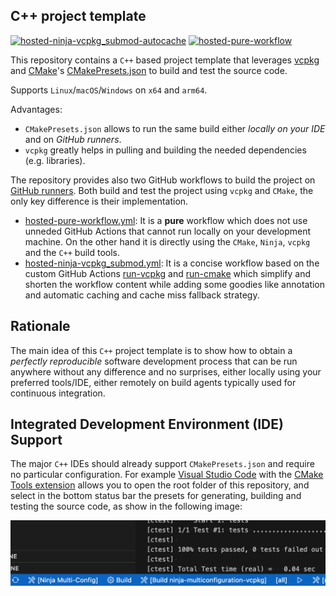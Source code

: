 ## C++ project template

[![hosted-ninja-vcpkg_submod-autocache](https://github.com/lukka/CppCMakeVcpkgTemplate/actions/workflows/hosted-ninja-vcpkg_submod.yml/badge.svg)](https://github.com/lukka/CppCMakeVcpkgTemplate/actions/workflows/hosted-ninja-vcpkg_submod.yml)
[![hosted-pure-workflow](https://github.com/lukka/CppCMakeVcpkgTemplate/actions/workflows/hosted-pure-workflow.yml/badge.svg)](https://github.com/lukka/CppCMakeVcpkgTemplate/actions/workflows/hosted-pure-workflow.yml)

This repository contains a `C++` based project template that leverages [vcpkg](https://github.com/microsoft/vcpkg) and [CMake](https://www.cmake.org)'s [CMakePresets.json](https://cmake.org/cmake/help/latest/manual/cmake-presets.7.html) to build and test the source code.

Supports `Linux`/`macOS`/`Windows` on `x64` and `arm64`.

Advantages:
 - `CMakePresets.json` allows to run the same build either _locally on your IDE_ and on _GitHub runners_.
 - `vcpkg` greatly helps in pulling and building the needed dependencies (e.g. libraries).

The repository provides also two GitHub workflows to build the project on [GitHub runners](https://github.com/actions/runner). Both build and test the project using `vcpkg` and `CMake`, the only key difference is their implementation.

 - [hosted-pure-workflow.yml](.github/workflows/hosted-pure-workflow.yml): It is a __pure__ workflow which does not use unneded GitHub Actions that cannot run locally on your development machine. On the other hand it is directly using the `CMake`, `Ninja`, `vcpkg` and the `C++` build tools.
-  [hosted-ninja-vcpkg_submod.yml](.github/workflows/hosted-ninja-vcpkg_submod.yml): It is a concise workflow based on the custom GitHub Actions [run-vcpkg](https://github.com/lukka/run-vcpkg) and [run-cmake](https://github.com/lukka/run-cmake) which simplify and shorten the workflow content while adding some goodies like annotation and automatic caching and cache miss fallback strategy.

## Rationale

The main idea of this `C++` project template is to show how to obtain a _perfectly reproducible_ software development process that can be run anywhere without any difference and no surprises, either locally using your preferred tools/IDE, either remotely on build agents typically used for continuous integration.

## Integrated Development Environment (IDE) Support

The major `C++` IDEs should already support `CMakePresets.json` and require no particular configuration. For example [Visual Studio Code](https://code.visualstudio.com/) with the [CMake Tools extension](https://marketplace.visualstudio.com/items?itemName=ms-vscode.cmake-tools) allows you to open the root folder of this repository, and select in the bottom status bar the presets for generating, building and testing the source code, as show in the following image:

![CMake's preset selection in the status bar of Visual Studio Code](./img/vscode_cmakepresets_selection.png)